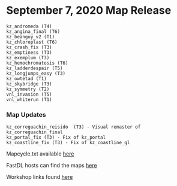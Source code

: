 # September 7, 2020 Map Release

```
kz_andromeda (T4)
kz_angina_final (T6)
kz_beanguy_v2 (T1)
kz_chloroplast (T6)
kz_crash_fix (T3)
kz_emptiness (T3)
kz_exemplum (T3)
kz_hemochromatosis (T6)
kz_ladderdespair (T5)
kz_longjumps_easy (T3)
kz_owtetad (T1)
kz_skybridge (T3)
kz_symmetry (T2)
vnl_invasion (T5)
vnl_whiterun (T1)
```

### Map Updates
```
kz_correguachin_reisido  (T3) - Visual remaster of kz_correguachin_final
kz_portal_fix (T3) - Fix of kz_portal
kz_coastline_fix (T3) - Fix of kz_coastline_gl
```

Mapcycle.txt available [here](https://kzmaps.tangoworldwide.net/mapcycles/)

FastDL hosts can find the maps [here](https://kzmaps.tangoworldwide.net/)

Workshop links found [here](https://docs.google.com/spreadsheets/d/1gvc8gmdbwlJDVFQ8gJ7BaX7OYOaFjYy6dfVx-TnCJuc/edit#gid=0)